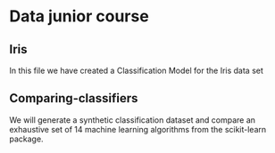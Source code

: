 # Data junior course


## Iris
In this file we have created a Classification Model for the Iris data set


## Comparing-classifiers

We will generate a synthetic classification dataset and compare an exhaustive set of 14 machine learning algorithms from the scikit-learn package.


